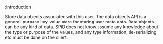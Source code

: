 :introduction

Store data objects associated with this user. The data objects API is a
general-purpose key-value store for storing user meta data. Data objects can be
any kind of data. SPiD does not know assume any knowledge about the type or
purpose of the values, and any type information, de-serializing etc must be done
on the client.
